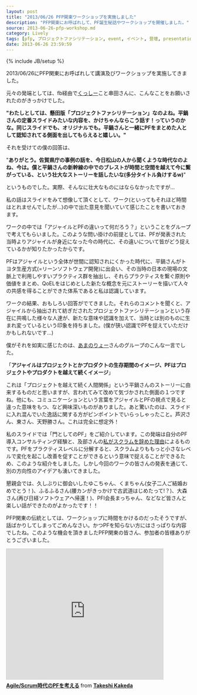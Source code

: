 ```yaml
---
layout: post
title: "2013/06/26 PFP関東ワークショップを実施しました"
description: "PFP関東にお呼ばれして、PF誕生秘話やワークショップを開催しました。"
source: 2013-06-26-pfp-workshop.md
category: Lively
tags: [pfp, プロジェクトファシリテーション, event, イベント, 登壇, presentation, Tokyo, 東京]
date: 2013-06-26 23:59:59
---
```

{% include JB/setup %}

2013/06/26にPFP関東にお呼ばれして講演及びワークショップを実施してきました。

元々の発端としては、fb経由で[くっしー](https://twitter.com/kussy_y)こと串田さんに、こんなことをお願いされたのがきっかけでした。

**"わたしとしては、懸田版「プロジェクトファシリテーション」なのよね。平鍋さんの定番スライドみたいな内容を、かけちゃんならこう話す！っていうのかな。同じスライドでも、オリジナルでも。平鍋さんと一緒にPFをまとめた人として認知されてる側面を出してもらえると嬉しい。"**

それを受けての僕の回答は、

"**ありがとう。佐賀県庁の事例の話を、今日松山の人から聞くような時代なのよね、今は。僕と平鍋さんの新幹線の中でのブレストが時間と空間を越えて今に繋がっている、という壮大なストーリーを話したいな(多分タイトル負けするw)**"

というものでした。実際、そんなに壮大なものにはならなかったですが...

私の話はスライドをみて想像して頂くとして、ワーク(といってもそれほど時間はとれませんでしたが...)の中で出た意見を聞いていて感じたことを書いておきます。

ワークの中では「アジャイルとPFの違いって何だろう？」ということをグループで考えてもらいました。このような問い掛けの前提としては、PFが発表された当時よりアジャイルが身近になった今の時代に、その違いについて皆がどう捉えているかが知りたかったからです。

PFはアジャイルという全体が世間に認知されにくかった時代に、平鍋さんがトヨタ生産方式(=リーンソフトウェア開発)に出会い、その当時の日本の現場の文脈上で利用しやすいプラクティス群を抽出し、それらプラクティスを繋ぐ原則や価値をまとめ、QoELをはじめとした新たな概念を元にストーリーを描いて人々の共感を得ることができた体系であると私は認識しています。

ワークの結果、おもしろい回答がでてきました。それらのコメントを聞くと、アジャイルから抽出されて紡ぎだされたプロジェクトファシリテーションという存在に共鳴した様々な人達が、新たな意味や認識を加えて、当時とは別のものに生まれ変っているという印象を持ちました。(僕が狭い認識でPFを捉えていただけかもしれないです...)

僕がそれを如実に感じたのは、[あまのりょー](https://twitter.com/beakmark)さんのグループのこんな一言でした。

「**アジャイルはプロジェクトとかプロダクトの生存期間のイメージ、PFはプロジェクトやプロダクトを越えて続くイメージ**」

これは「プロジェクトを越えて続く人間関係」という平鍋さんのストーリーに由来するものだと思いますが、言われてみて改めて気づかされた側面の１つですね。他にも、コミュニケーションという言葉をアジャイルとPFの視点で見ると違った意味をもつ、など興味深いものがありました。あと驚いたのは、スライドに入れ混んでいた逸話に関する方がピンポイントでいらっしゃったこと。芦沢さん、東さん、天野勝さん。これは完全に想定外！

私のスライドでは「門としてのPF」をご紹介しています。この発端は自分のPF導入コンサルティング経験と、及部さんの[私がスクラムを辞めた理由](http://www.slideshare.net/TakaoOyobe/20120521-13014872)によるものです。PFをプラクティスレベルに分解すると、スクラムよりももっと小さなレベルで変化を起こし改善を促すことができるという意味で捉えることができるため、このような紹介をしました。しかし今回のワークの皆さんの発表を通じて、別の方向性のアイデアも湧いてきました。

懇親会では、久しぶりに御会いしたゆこちゃん、くまちゃん(女子二人ご結婚おめでとう！)、ふるふるさん(腰カンがきっかけで古武道はじめたって!？)、大森さん(再び日経ソフトウェアへ帰還！)、PFI会長まっちゃん、などなど皆さんと楽しい話ができたのがよかったです！！

PFP関東の伝統としては、ワークショップに時間をかけるのだったそうですが、話ばかりしてしまってごめんなさい。かつPFを知らない方にはさっぱりな内容でしたね。このような機会を頂きましたPFP関東の皆さん、参加者の皆様ありがとうございました。

<iframe src="http://www.slideshare.net/slideshow/embed_code/23542237" width="427" height="356" frameborder="0" marginwidth="0" marginheight="0" scrolling="no" style="border:1px solid #CCC;border-width:1px 1px 0;margin-bottom:5px" allowfullscreen webkitallowfullscreen mozallowfullscreen> </iframe> <div style="margin-bottom:5px"> <strong> <a href="http://www.slideshare.net/kkd/agilescrum-23542237" title="Agile/Scrum時代のPFを考える" target="_blank">Agile/Scrum時代のPFを考える</a> </strong> from <strong><a href="http://www.slideshare.net/kkd" target="_blank">Takeshi Kakeda</a></strong> </div>

